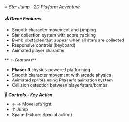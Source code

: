 ⭐ _Star Jump - 2D Platform Adventure_

**_🕹️ Game Features_**
- Smooth character movement and jumping
- Star collection system with score tracking
- Bomb obstacles that appear when all stars are collected
- Responsive controls (keyboard)
- Animated player character

**  _✨ Features_**
- **Phaser 3** physics-powered platforming
- Smooth character movement with arcade physics
- Animated sprites using Phaser's animation system
- Collision detection between player/stars/bombs

**_🎯 Controls - Key	Action_**
   - ← →	Move left/right
   - ↑	Jump
   - Space	(Future: Special action)

